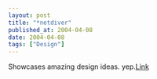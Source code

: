 ```yaml
---
layout: post
title: "*netdiver"
published_at: 2004-04-08
date: 2004-04-08
tags: ["Design"]
---
```


Showcases amazing design ideas. yep.[Link](http://netdiver.net/)  